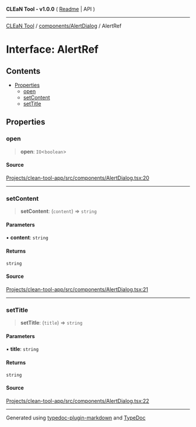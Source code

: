 **CLEaN Tool - v1.0.0** ( [Readme](../../../README.md) \| API )

***

[CLEaN Tool](../../../modules.md) / [components/AlertDialog](../README.md) / AlertRef

# Interface: AlertRef

## Contents

- [Properties](AlertRef.md#properties)
  - [open](AlertRef.md#open)
  - [setContent](AlertRef.md#setcontent)
  - [setTitle](AlertRef.md#settitle)

## Properties

### open

> **open**: `IO`\<`boolean`\>

#### Source

[Projects/clean-tool-app/src/components/AlertDialog.tsx:20](https://github.com/yuckyh/clean-tool-app/)

***

### setContent

> **setContent**: (`content`) => `string`

#### Parameters

▪ **content**: `string`

#### Returns

`string`

#### Source

[Projects/clean-tool-app/src/components/AlertDialog.tsx:21](https://github.com/yuckyh/clean-tool-app/)

***

### setTitle

> **setTitle**: (`title`) => `string`

#### Parameters

▪ **title**: `string`

#### Returns

`string`

#### Source

[Projects/clean-tool-app/src/components/AlertDialog.tsx:22](https://github.com/yuckyh/clean-tool-app/)

***

Generated using [typedoc-plugin-markdown](https://www.npmjs.com/package/typedoc-plugin-markdown) and [TypeDoc](https://typedoc.org/)

